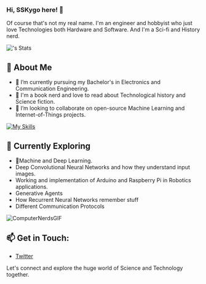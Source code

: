 ### Hi, SSKygo here! 👋

Of course that's not my real name. I'm an engineer and hobbyist who just love Technologies both Hardware and Software. And I'm a Sci-fi and History nerd. 

![<SolidStateKygo>'s Stats](https://github-readme-stats.vercel.app/api?username=<SolidStateKygo>&theme=vue-dark&show_icons=true&hide_border=true&count_private=true)


## 🚀 About Me
- 🔭 I’m currently pursuing my Bachelor's in Electronics and Communication Engineering.
- 📖 I'm a book nerd and love to read about Technological history and Science fiction.
- 👯 I’m looking to collaborate on open-source Machine Learning and Internet-of-Things projects.

[![My Skills](https://skillicons.dev/icons?i=arduino,c,cpp,raspberrypi,py,sklearn,tensorflow,opencv,js,html,css,matlab,git,github,anaconda,vscode,windows,twitter,instagram,discord,linkedin)](https://skillicons.dev)

## 🌱 Currently Exploring
- 🚀Machine and Deep Learning.
- Deep Convolutional Neural Networks and how they understand input images.
- Working and implementation of Arduino and Raspberry Pi in Robotics applications.
- Generative Agents
- How Recurrent Neural Networks remember stuff
- Different Communication Protocols

![ComputerNerdsGIF](https://github.com/SolidStateKygo/SolidStateKygo/assets/155265640/6b0ab15c-e3bd-4037-8ceb-2e465b14d7a1)


## 📫 Get in Touch:
- [Twitter](https://twitter.com/jinxkernel)

Let's connect and explore the huge world of Science and Technology together.

<!--
**SolidStateKygo/SolidStateKygo** is a ✨ _special_ ✨ repository because its `README.md` (this file) appears on your GitHub profile.
Here are some ideas to get you started:
- 🤔 I’m looking for help with ...
- 💬 Ask me about ...
- 😄 Pronouns: ...
- ⚡ Fun fact: ...
-->



